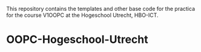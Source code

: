 This repository contains the templates and other base code for the practica for the course V1OOPC at the Hogeschool Utrecht, HBO-ICT.
# OOPC-Hogeschool-Utrecht
